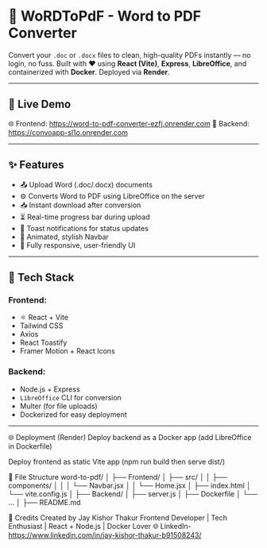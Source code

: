 # 📝 WoRDToPdF - Word to PDF Converter

Convert your `.doc` or `.docx` files to clean, high-quality PDFs instantly — no login, no fuss. Built with ❤️ using **React (Vite)**, **Express**, **LibreOffice**, and containerized with **Docker**. Deployed via **Render**.

---

## 🚀 Live Demo

🌐 Frontend: https://word-to-pdf-converter-ezfj.onrender.com 
🔧 Backend: https://convoapp-sl1o.onrender.com

---

## ✨ Features

- 📤 Upload Word (.doc/.docx) documents
- ⚙️ Converts Word to PDF using LibreOffice on the server
- 📥 Instant download after conversion
- ⏳ Real-time progress bar during upload
- 🔔 Toast notifications for status updates
- 🧭 Animated, stylish Navbar
- 🎉 Fully responsive, user-friendly UI

---

## 🧰 Tech Stack

### Frontend:
- ⚛️ React + Vite
- Tailwind CSS
- Axios
- React Toastify
- Framer Motion + React Icons

### Backend:
- Node.js + Express
- `LibreOffice` CLI for conversion
- Multer (for file uploads)
- Dockerized for easy deployment

---

🌐 Deployment (Render)
Deploy backend as a Docker app (add LibreOffice in Dockerfile)

Deploy frontend as static Vite app (npm run build then serve dist/)


📁 File Structure
word-to-pdf/
│
├── Frontend/
│   ├── src/
│   │   ├── components/
│   │   │   └── Navbar.jsx
│   │   └── Home.jsx
│   ├── index.html
│   └── vite.config.js
│
├── Backend/
│   ├── server.js
│   ├── Dockerfile
│   └── ...
│
├── README.md


🙌 Credits
Created by Jay Kishor Thakur
Frontend Developer | Tech Enthusiast | React + Node.js | Docker Lover
🌐 LinkedIn- https://www.linkedin.com/in/jay-kishor-thakur-b91508243/







